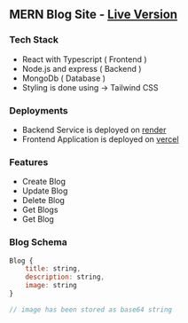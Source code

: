## MERN Blog Site - [Live Version](https://mern-blog-site.vercel.app/)

### Tech Stack
- React with Typescript ( Frontend )
- Node.js and express ( Backend )
- MongoDb ( Database )
- Styling is done using -> Tailwind CSS 

### Deployments
- Backend Service is deployed on [render](http://onrender.com/)
- Frontend Application is deployed on [vercel](https://vercel.com/)

### Features 
- Create Blog
- Update Blog
- Delete Blog
- Get Blogs
- Get Blog

### Blog Schema
```js
Blog {
    title: string,
    description: string,
    image: string
}

// image has been stored as base64 string
```
